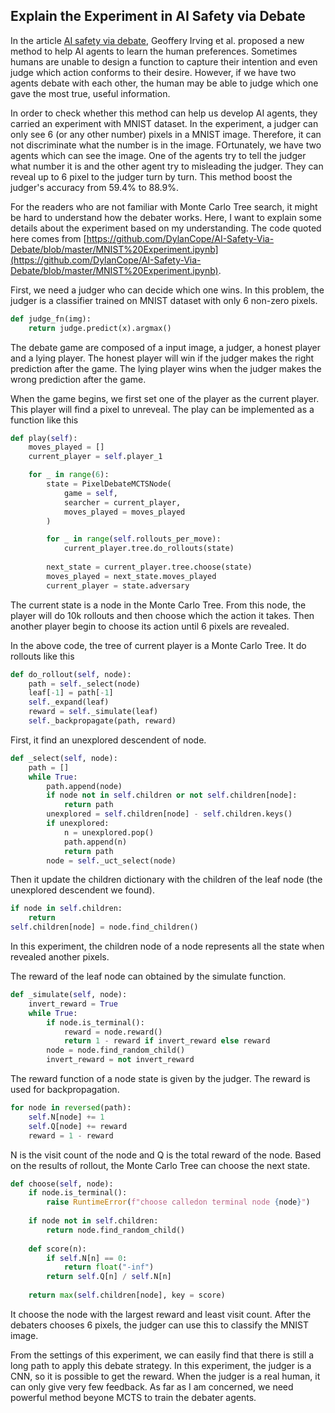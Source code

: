 ## Explain the Experiment in AI Safety via Debate

In the article [AI safety via debate](https://arxiv.org/pdf/1805.00899.pdf), Geoffery Irving et al. proposed a new method to help AI agents to learn the human preferences. Sometimes humans are unable to design a function to capture their intention and even judge which action conforms to their desire. However, if we have two agents debate with each other, the human may be able to judge which one gave the most true, useful information.

In order to check whether this method can help us develop AI agents, they carried an experiment with MNIST dataset. In the experiment, a judger can only see 6 (or any other number) pixels in a MNIST image. Therefore, it can not discriminate what the number is in the image. FOrtunately, we have two agents which can see the image. One of the agents try to tell the judger what number it is and the other agent try to misleading the judger. They can reveal up to 6 pixel to the judger turn by turn. This method boost the judger's accuracy from 59.4% to 88.9%.

For the readers who are not familiar with Monte Carlo Tree search, it might be hard to understand how the debater works. Here, I want to explain some details about the experiment based on my understanding. The code quoted here comes from [https://github.com/DylanCope/AI-Safety-Via-Debate/blob/master/MNIST%20Experiment.ipynb](https://github.com/DylanCope/AI-Safety-Via-Debate/blob/master/MNIST%20Experiment.ipynb).

First, we need a judger who can decide which one wins. In this problem, the judger is a classifier trained on MNIST dataset with only 6 non-zero pixels.

```python
def judge_fn(img):
    return judge.predict(x).argmax()
```
The debate game are composed of a input image, a judger, a honest player and a lying player. The honest player will win if the judger makes the right prediction after the game. The lying player wins when the judger makes the wrong prediction after the game.

When the game begins, we first set one of the player as the current player. This player will find a pixel to unreveal. The play can be implemented as a function like this
```python
def play(self):
    moves_played = []
    current_player = self.player_1

    for _ in range(6):
        state = PixelDebateMCTSNode(
            game = self,
            searcher = current_player,
            moves_played = moves_played
        )

        for _ in range(self.rollouts_per_move):
            current_player.tree.do_rollouts(state)
        
        next_state = current_player.tree.choose(state)
        moves_played = next_state.moves_played
        current_player = state.adversary
```
The current state is a node in the Monte Carlo Tree. From this node, the player will do 10k rollouts and then choose which the action it takes. Then another player begin to choose its action until 6 pixels are revealed.

In the above code, the tree of current player is a Monte Carlo Tree. It do rollouts like this
```python
def do_rollout(self, node):
    path = self._select(node)
    leaf[-1] = path[-1]
    self._expand(leaf)
    reward = self._simulate(leaf)
    self._backpropagate(path, reward)
```
First, it find an unexplored descendent of node.
```python
def _select(self, node):
    path = []
    while True:
        path.append(node)
        if node not in self.children or not self.children[node]:
            return path
        unexplored = self.children[node] - self.children.keys()
        if unexplored:
            n = unexplored.pop()
            path.append(n)
            return path
        node = self._uct_select(node)
```
Then it update the children dictionary with the children of the leaf node (the unexplored descendent we found).
```python
if node in self.children:
    return
self.children[node] = node.find_children()
```
In this experiment, the children node of a node represents all the state when revealed another pixels.

The reward of the leaf node can obtained by the simulate function.
```python
def _simulate(self, node):
    invert_reward = True
    while True:
        if node.is_terminal():
            reward = node.reward()
            return 1 - reward if invert_reward else reward
        node = node.find_random_child()
        invert_reward = not invert_reward
```
The reward function of a node state is given by the judger. The reward is used for backpropagation.
```python
for node in reversed(path):
    self.N[node] += 1
    self.Q[node] += reward
    reward = 1 - reward
```
N is the visit count of the node and Q is the total reward of the node. Based on the results of rollout, the Monte Carlo Tree can choose the next state.
```python
def choose(self, node):
    if node.is_terminal():
        raise RuntimeError(f"choose calledon terminal node {node}")
    
    if node not in self.children:
        return node.find_random_child()
    
    def score(n):
        if self.N[n] == 0:
            return float("-inf")
        return self.Q[n] / self.N[n]
    
    return max(self.children[node], key = score)
```
It choose the node with the largest reward and least visit count. After the debaters chooses 6 pixels, the judger can use this to classify the MNIST image.

From the settings of this experiment, we can easily find that there is still a long path to apply this debate strategy. In this experiment, the judger is a CNN, so it is possible to get the reward. When the judger is a real human, it can only give very few feedback. As far as I am concerned, we need powerful method beyone MCTS to train the debater agents.